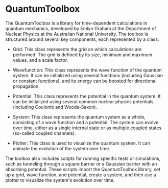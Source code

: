 QuantumToolbox
==============

The QuantumToolbox is a library for time-dependent calculations in quantum mechanics, developed by Emlyn Graham at the Department of Nuclear Physics at the Australian National University. The toolbox is structured around several key components, each represented by a class:

* Grid: This class represents the grid on which calculations are performed. The grid is defined by its size, minimum and maximum values, and a scale factor.

* Wavefunction: This class represents the wave function of the quantum system. It can be initialized using several functions (including Gaussian or constant functions), and its energy can be boosted for directional propagation.

* Potential: This class represents the potential in the quantum system. It can be initialized using several common nuclear physics potentials (including Coulomb and Woods-Saxon).

* System: This class represents the quantum system as a whole, consisting of a wave function and a potential. The system can evolve over time, either as a single internal state or as multiple coupled states (so-called coupled channels).

* Plotter: This class is used to visualize the quantum system. It can animate the evolution of the system over time.

The toolbox also includes scripts for running specific tests or simulations, such as tunneling through a square barrier or a Gaussian barrier with an absorbing potential. These scripts import the QuantumToolbox library, set up a grid, wave function, and potential, create a system, and then use a plotter to visualize the system's evolution over time.
